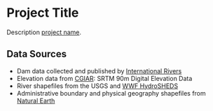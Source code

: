 # Project Title

Description [project name](http://www.com/).

## Data Sources

- Dam data collected and published by [International Rivers](http://www.internationalrivers.org/)
- Elevation data from [CGIAR](http://srtm.csi.cgiar.org/): SRTM 90m Digital Elevation Data
- River shapefiles from the USGS and [WWF HydroSHEDS](http://hydrosheds.cr.usgs.gov/dataavail.php)
- Administrative boundary and physical geography shapefiles from [Natural Earth](http://www.naturalearthdata.com/downloads/)
